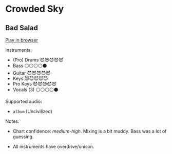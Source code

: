 # Crowded Sky

## Bad Salad


[Play in browser](http://pages.cs.wisc.edu/~tolly/customs/bad-salad/crowded-sky)

Instruments:

  * (Pro) Drums 😈😈😈😈😈
  * Bass ⚪️⚪️⚪️⚪️⚫️
  * Guitar 😈😈😈😈😈
  * Keys 😈😈😈😈😈
  * Pro Keys 😈😈😈😈😈
  * Vocals (3) ⚪️⚪️⚪️⚪️⚫️

Supported audio:

  * `album` (Uncivilized)

Notes:

  * Chart confidence: *medium-high*. Mixing is a bit muddy. Bass was a lot of guessing.

  * All instruments have overdrive/unison.

